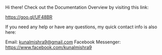 Hi there! Check out the Documentation Overview by visiting this link: 

https://goo.gl/UF48BR

If you need any help or have any questions, my quick contact info is also here:

Email: kunalmishra9@gmail.com
Facebook Messenger: https://www.facebook.com/kunalmishra9
